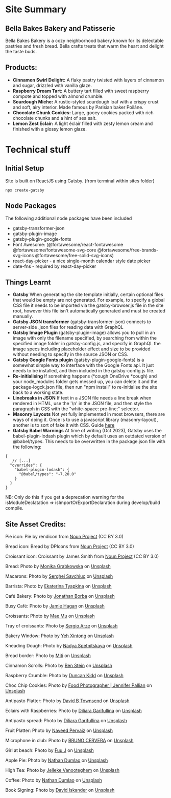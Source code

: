 # Site Summary
## Bella Bakes Bakery and Patisserie
Bella Bakes Bakery is a cozy neighborhood bakery known for its delectable pastries and fresh bread. Bella crafts treats that warm the heart and delight the taste buds.

## Products:
* __Cinnamon Swirl Delight:__ A flaky pastry twisted with layers of cinnamon and sugar, drizzled with vanilla glaze.
* __Raspberry Dream Tart:__ A buttery tart filled with sweet raspberry compote and topped with almond crumble.
* __Sourdough Miche:__ A rustic-styled sourdough loaf with a crispy crust and soft, airy interior. Made famous by Parisian baker Poilâne.
* __Chocolate Chunk Cookies:__ Large, gooey cookies packed with rich chocolate chunks and a hint of sea salt.
* __Lemon Zest Eclair:__ A light éclair filled with zesty lemon cream and finished with a glossy lemon glaze.

# Technical stuff

## Initial Setup
Site is built on ReactJS using Gatsby.
(from terminal within sites folder)
```
npx create-gatsby
```

## Node Packages
The following additional node packages have been included
* gatsby-transformer-json
* gatsby-plugin-image
* gatsby-plugin-google-fonts
* Font Awesome: (@fortawesome/react-fontawesome @fortawesome/fontawesome-svg-core @fortawesome/free-brands-svg-icons @fortawesome/free-solid-svg-icons)
* react-day-picker - a nice single-month calendar style date picker
* date-fns - required by react-day-picker


## Things Learnt
* __Gatsby__ When generating the site template initially, certain optional files that would be empty are not generated. For example, to specify a global CSS file it needs to be imported via the gatsby-browser.js file in the site root, however this file isn't automatically generated and must be created manually.
* __Gatsby JSON transformer__ (gatsby-transformer-json) connects to server-side .json files for reading data with GraphQL
* __Gatsby Image Plugin__ (gatsby-plugin-image) allows you to pull in an image with only the filename specified, by searching from within the specified image folder in gatsby-config.js, and specify in GraphQL the image specs including placeholder effect and size to be provided without needing to specify in the source JSON or CSS. 
* __Gatsby Google Fonts plugin__ (gatsby-plugin-google-fonts) is a somewhat simple way to interface with the Google Fonts api. It just needs to be installed, and then included in the gatsby-config.js file.
* __Re-initialising__ If something happens (*cough OneDrive *cough) and your node_modules folder gets messed up, you can delete it and the package-logck.json file, then run "npm install" to re-initialise the site back to a working state.
* __Linebreaks in JSON__ If text in a JSON file needs a line break when rendered in HTML, use the '\n' in the JSON file, and then style the paragraph in CSS with the "white-space: pre-line;" selector.
* __Masonry Layouts__ Not yet fully implemented in most browsers, there are ways of doing it. Once is to use a javascript library (masonry-layout), another is to sort of fake it with CSS. Guide <a href="https://hackernoon.com/how-to-build-a-masonry-layout-using-css" target="_blank">here</a>
* __Gatsby Babel Warnings__ At time of writing (Oct 2023), Gatsby uses the babel-plugin-lodash plugin which by default uses an outdated version of @babel/types. This needs to be overwritten in the package.json file with the following:

```
{
   // [...]
  "overrides": {
    "babel-plugin-lodash": {
      "@babel/types": "~7.20.0"
    }
  }
}
```
NB: Only do this if you get a deprecation warning for the isModuleDeclatation => isImportOrExportDeclaration during develop/build compile.

## Site Asset Credits:
Pie icon:
Pie by rendicon from <a href="https://thenounproject.com/browse/icons/term/pie/" target="_blank" title="Pie Icons">Noun Project</a> (CC BY 3.0)

Bread icon:
Bread by DPIcons from <a href="https://thenounproject.com/browse/icons/term/bread/" target="_blank" title="Bread Icons">Noun Project</a> (CC BY 3.0)

Croissant icon:
Croissant by James Smith from <a href="https://thenounproject.com/browse/icons/term/croissant/" target="_blank" title="Croissant Icons">Noun Project</a> (CC BY 3.0)

Bread:
Photo by <a href="https://unsplash.com/@moniqa?utm_source=unsplash&utm_medium=referral&utm_content=creditCopyText">Monika Grabkowska</a> on <a href="https://unsplash.com/photos/nVoDL1YDWRE?utm_source=unsplash&utm_medium=referral&utm_content=creditCopyText">Unsplash</a>
  
Macarons:
Photo by <a href="https://unsplash.com/@serioja?utm_source=unsplash&utm_medium=referral&utm_content=creditCopyText">Serghei Savchiuc</a> on <a href="https://unsplash.com/photos/Qaruw62_kmM?utm_source=unsplash&utm_medium=referral&utm_content=creditCopyText">Unsplash</a>
  
Barrista: 
Photo by <a href="https://unsplash.com/@ekashoot?utm_source=unsplash&utm_medium=referral&utm_content=creditCopyText">Ekaterina Tyapkina</a> on <a href="https://unsplash.com/photos/b5kN9ClBRNU?utm_source=unsplash&utm_medium=referral&utm_content=creditCopyText">Unsplash</a>
  
Café Bakery:
Photo by <a href="https://unsplash.com/@jonathanborba?utm_source=unsplash&utm_medium=referral&utm_content=creditCopyText">Jonathan Borba</a> on <a href="https://unsplash.com/photos/_Gd1biLbIU0?utm_source=unsplash&utm_medium=referral&utm_content=creditCopyText">Unsplash</a>
  
Busy Café:
Photo by <a href="https://unsplash.com/@dearjamie?utm_source=unsplash&utm_medium=referral&utm_content=creditCopyText">Jamie Hagan</a> on <a href="https://unsplash.com/photos/e7mg1NUk4FI?utm_source=unsplash&utm_medium=referral&utm_content=creditCopyText">Unsplash</a>
  
Croissants:
Photo by <a href="https://unsplash.com/@picoftasty?utm_source=unsplash&utm_medium=referral&utm_content=creditCopyText">Mae Mu</a> on <a href="https://unsplash.com/photos/m9pzwmxm2rk?utm_source=unsplash&utm_medium=referral&utm_content=creditCopyText">Unsplash</a>

Tray of croissants:
Photo by <a href="https://unsplash.com/@sergich?utm_source=unsplash&utm_medium=referral&utm_content=creditCopyText">Sergio Arze</a> on <a href="https://unsplash.com/photos/eH9_kZ92LWQ?utm_source=unsplash&utm_medium=referral&utm_content=creditCopyText">Unsplash</a>  
  
Bakery Window:
Photo by <a href="https://unsplash.com/@blsnki?utm_source=unsplash&utm_medium=referral&utm_content=creditCopyText">Yeh Xintong</a> on <a href="https://unsplash.com/photos/go3DT3PpIw4?utm_source=unsplash&utm_medium=referral&utm_content=creditCopyText">Unsplash</a>
  
Kneading Dough:
Photo by <a href="https://unsplash.com/@kiboka?utm_source=unsplash&utm_medium=referral&utm_content=creditCopyText">Nadya Spetnitskaya</a> on <a href="https://unsplash.com/photos/tOYiQxF9-Ys?utm_source=unsplash&utm_medium=referral&utm_content=creditCopyText">Unsplash</a>
  
Bread border:
Photo by <a href="https://unsplash.com/@mitifotos?utm_source=unsplash&utm_medium=referral&utm_content=creditCopyText">Miti</a> on <a href="https://unsplash.com/photos/qYreP9QOdrk?utm_source=unsplash&utm_medium=referral&utm_content=creditCopyText">Unsplash</a>
  
Cinnamon Scrolls:
Photo by <a href="https://unsplash.com/@benostein?utm_source=unsplash&utm_medium=referral&utm_content=creditCopyText">Ben Stein</a> on <a href="https://unsplash.com/photos/r41HIB6Rrpk?utm_source=unsplash&utm_medium=referral&utm_content=creditCopyText">Unsplash</a>
  
Raspberry Crumble:
Photo by <a href="https://unsplash.com/@we_the_royal?utm_source=unsplash&utm_medium=referral&utm_content=creditCopyText">Duncan Kidd</a> on <a href="https://unsplash.com/photos/oAr1OeL14zs?utm_source=unsplash&utm_medium=referral&utm_content=creditCopyText">Unsplash</a>
  
Choc Chip Cookies:
Photo by <a href="https://unsplash.com/@foodess?utm_source=unsplash&utm_medium=referral&utm_content=creditCopyText">Food Photographer | Jennifer Pallian</a> on <a href="https://unsplash.com/photos/OfdDiqx8Cz8?utm_source=unsplash&utm_medium=referral&utm_content=creditCopyText">Unsplash</a>
  
Antipasto Platter:
Photo by <a href="https://unsplash.com/@dbtownsend?utm_source=unsplash&utm_medium=referral&utm_content=creditCopyText">David B Townsend</a> on <a href="https://unsplash.com/photos/VT9uj4FbQSE?utm_source=unsplash&utm_medium=referral&utm_content=creditCopyText">Unsplash</a>
  
Eclairs with Raspberries: 
Photo by <a href="https://unsplash.com/@dilja96?utm_source=unsplash&utm_medium=referral&utm_content=creditCopyText">Diliara Garifullina</a> on <a href="https://unsplash.com/photos/1oH1Xhtfxos?utm_source=unsplash&utm_medium=referral&utm_content=creditCopyText">Unsplash</a>
  
Antipasto spread:
Photo by <a href="https://unsplash.com/@dilja96?utm_source=unsplash&utm_medium=referral&utm_content=creditCopyText">Diliara Garifullina</a> on <a href="https://unsplash.com/photos/1oH1Xhtfxos?utm_source=unsplash&utm_medium=referral&utm_content=creditCopyText">Unsplash</a>
  
Fruit Platter:
Photo by <a href="https://unsplash.com/@naveed28?utm_source=unsplash&utm_medium=referral&utm_content=creditCopyText">Naveed Pervaiz</a> on <a href="https://unsplash.com/photos/IlnF2g_3tpY?utm_source=unsplash&utm_medium=referral&utm_content=creditCopyText">Unsplash</a>
  
Microphone in club:
Photo by <a href="https://unsplash.com/@brunocervera?utm_source=unsplash&utm_medium=referral&utm_content=creditCopyText">BRUNO CERVERA</a> on <a href="https://unsplash.com/photos/Gi6-m_t_W-E?utm_source=unsplash&utm_medium=referral&utm_content=creditCopyText">Unsplash</a>
  
Girl at beach:
Photo by <a href="https://unsplash.com/@fuuj?utm_source=unsplash&utm_medium=referral&utm_content=creditCopyText">Fuu J</a> on <a href="https://unsplash.com/photos/r2nJPbEYuSQ?utm_source=unsplash&utm_medium=referral&utm_content=creditCopyText">Unsplash</a>
  
Apple Pie:
Photo by <a href="https://unsplash.com/@nate_dumlao?utm_source=unsplash&utm_medium=referral&utm_content=creditCopyText">Nathan Dumlao</a> on <a href="https://unsplash.com/photos/Q-ZdlPqWUjU?utm_source=unsplash&utm_medium=referral&utm_content=creditCopyText">Unsplash</a>
  
High Tea:
Photo by <a href="https://unsplash.com/@ilumire?utm_source=unsplash&utm_medium=referral&utm_content=creditCopyText">Jelleke Vanooteghem</a> on <a href="https://unsplash.com/photos/qfRsevOtQXE?utm_source=unsplash&utm_medium=referral&utm_content=creditCopyText">Unsplash</a>
  
Coffee:
Photo by <a href="https://unsplash.com/@nate_dumlao?utm_source=unsplash&utm_medium=referral&utm_content=creditCopyText">Nathan Dumlao</a> on <a href="https://unsplash.com/photos/6VhPY27jdps?utm_source=unsplash&utm_medium=referral&utm_content=creditCopyText">Unsplash</a>
  
Book Signing:
Photo by <a href="https://unsplash.com/@diskander?utm_source=unsplash&utm_medium=referral&utm_content=creditCopyText">David Iskander</a> on <a href="https://unsplash.com/photos/8hFiT80X-6o?utm_source=unsplash&utm_medium=referral&utm_content=creditCopyText">Unsplash</a>
  


